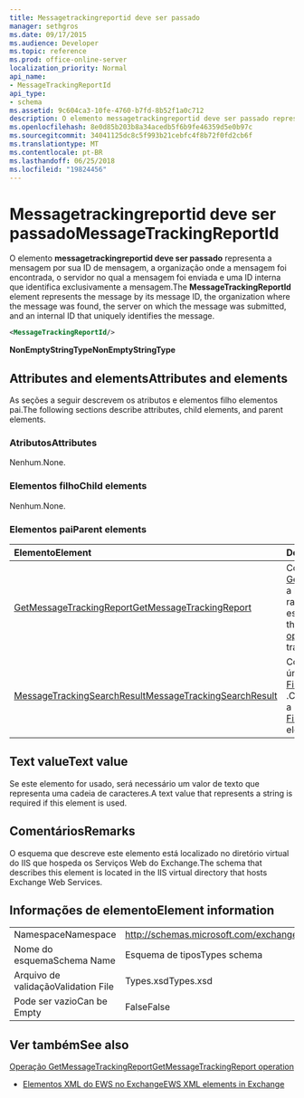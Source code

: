 ```yaml
---
title: Messagetrackingreportid deve ser passado
manager: sethgros
ms.date: 09/17/2015
ms.audience: Developer
ms.topic: reference
ms.prod: office-online-server
localization_priority: Normal
api_name:
- MessageTrackingReportId
api_type:
- schema
ms.assetid: 9c604ca3-10fe-4760-b7fd-8b52f1a0c712
description: O elemento messagetrackingreportid deve ser passado representa a mensagem por sua ID de mensagem, a organização onde a mensagem foi encontrada, o servidor no qual a mensagem foi enviada e uma ID interna que identifica exclusivamente a mensagem.
ms.openlocfilehash: 8e0d85b203b8a34acedb5f6b9fe46359d5e0b97c
ms.sourcegitcommit: 34041125dc8c5f993b21cebfc4f8b72f0fd2cb6f
ms.translationtype: MT
ms.contentlocale: pt-BR
ms.lasthandoff: 06/25/2018
ms.locfileid: "19824456"
---
```

# <a name="messagetrackingreportid"></a><span data-ttu-id="72f04-103">Messagetrackingreportid deve ser passado</span><span class="sxs-lookup"><span data-stu-id="72f04-103">MessageTrackingReportId</span></span>

<span data-ttu-id="72f04-104">O elemento **messagetrackingreportid deve ser passado** representa a mensagem por sua ID de mensagem, a organização onde a mensagem foi encontrada, o servidor no qual a mensagem foi enviada e uma ID interna que identifica exclusivamente a mensagem.</span><span class="sxs-lookup"><span data-stu-id="72f04-104">The **MessageTrackingReportId** element represents the message by its message ID, the organization where the message was found, the server on which the message was submitted, and an internal ID that uniquely identifies the message.</span></span> 
  
```XML
<MessageTrackingReportId/>
```

 <span data-ttu-id="72f04-105">**NonEmptyStringType**</span><span class="sxs-lookup"><span data-stu-id="72f04-105">**NonEmptyStringType**</span></span>
## <a name="attributes-and-elements"></a><span data-ttu-id="72f04-106">Attributes and elements</span><span class="sxs-lookup"><span data-stu-id="72f04-106">Attributes and elements</span></span>

<span data-ttu-id="72f04-107">As seções a seguir descrevem os atributos e elementos filho elementos pai.</span><span class="sxs-lookup"><span data-stu-id="72f04-107">The following sections describe attributes, child elements, and parent elements.</span></span>
  
### <a name="attributes"></a><span data-ttu-id="72f04-108">Atributos</span><span class="sxs-lookup"><span data-stu-id="72f04-108">Attributes</span></span>

<span data-ttu-id="72f04-109">Nenhum.</span><span class="sxs-lookup"><span data-stu-id="72f04-109">None.</span></span>
  
### <a name="child-elements"></a><span data-ttu-id="72f04-110">Elementos filho</span><span class="sxs-lookup"><span data-stu-id="72f04-110">Child elements</span></span>

<span data-ttu-id="72f04-111">Nenhum.</span><span class="sxs-lookup"><span data-stu-id="72f04-111">None.</span></span>
  
### <a name="parent-elements"></a><span data-ttu-id="72f04-112">Elementos pai</span><span class="sxs-lookup"><span data-stu-id="72f04-112">Parent elements</span></span>

|<span data-ttu-id="72f04-113">**Elemento**</span><span class="sxs-lookup"><span data-stu-id="72f04-113">**Element**</span></span>|<span data-ttu-id="72f04-114">**Descrição**</span><span class="sxs-lookup"><span data-stu-id="72f04-114">**Description**</span></span>|
|:-----|:-----|
|[<span data-ttu-id="72f04-115">GetMessageTrackingReport</span><span class="sxs-lookup"><span data-stu-id="72f04-115">GetMessageTrackingReport</span></span>](getmessagetrackingreport.md) <br/> |<span data-ttu-id="72f04-116">Contém a solicitação para a [operação GetMessageTrackingReport](getmessagetrackingreport-operation.md) recuperar a mensagem completa relatório de rastreamento para a ID especificada.</span><span class="sxs-lookup"><span data-stu-id="72f04-116">Contains the request for the [GetMessageTrackingReport operation](getmessagetrackingreport-operation.md) to retrieve the full message tracking report for the specified ID.</span></span>  <br/> |
|[<span data-ttu-id="72f04-117">MessageTrackingSearchResult</span><span class="sxs-lookup"><span data-stu-id="72f04-117">MessageTrackingSearchResult</span></span>](messagetrackingsearchresult.md) <br/> |<span data-ttu-id="72f04-118">Contém um resultado de mensagem única de um elemento [FindMessageTrackingReportResponse](findmessagetrackingreportresponse.md) .</span><span class="sxs-lookup"><span data-stu-id="72f04-118">Contains a single message result for a [FindMessageTrackingReportResponse](findmessagetrackingreportresponse.md) element.</span></span>  <br/> |
   
## <a name="text-value"></a><span data-ttu-id="72f04-119">Text value</span><span class="sxs-lookup"><span data-stu-id="72f04-119">Text value</span></span>

<span data-ttu-id="72f04-120">Se este elemento for usado, será necessário um valor de texto que representa uma cadeia de caracteres.</span><span class="sxs-lookup"><span data-stu-id="72f04-120">A text value that represents a string is required if this element is used.</span></span>
  
## <a name="remarks"></a><span data-ttu-id="72f04-121">Comentários</span><span class="sxs-lookup"><span data-stu-id="72f04-121">Remarks</span></span>

<span data-ttu-id="72f04-122">O esquema que descreve este elemento está localizado no diretório virtual do IIS que hospeda os Serviços Web do Exchange.</span><span class="sxs-lookup"><span data-stu-id="72f04-122">The schema that describes this element is located in the IIS virtual directory that hosts Exchange Web Services.</span></span>
  
## <a name="element-information"></a><span data-ttu-id="72f04-123">Informações de elemento</span><span class="sxs-lookup"><span data-stu-id="72f04-123">Element information</span></span>

|||
|:-----|:-----|
|<span data-ttu-id="72f04-124">Namespace</span><span class="sxs-lookup"><span data-stu-id="72f04-124">Namespace</span></span>  <br/> |http://schemas.microsoft.com/exchange/services/2006/types  <br/> |
|<span data-ttu-id="72f04-125">Nome do esquema</span><span class="sxs-lookup"><span data-stu-id="72f04-125">Schema Name</span></span>  <br/> |<span data-ttu-id="72f04-126">Esquema de tipos</span><span class="sxs-lookup"><span data-stu-id="72f04-126">Types schema</span></span>  <br/> |
|<span data-ttu-id="72f04-127">Arquivo de validação</span><span class="sxs-lookup"><span data-stu-id="72f04-127">Validation File</span></span>  <br/> |<span data-ttu-id="72f04-128">Types.xsd</span><span class="sxs-lookup"><span data-stu-id="72f04-128">Types.xsd</span></span>  <br/> |
|<span data-ttu-id="72f04-129">Pode ser vazio</span><span class="sxs-lookup"><span data-stu-id="72f04-129">Can be Empty</span></span>  <br/> |<span data-ttu-id="72f04-130">False</span><span class="sxs-lookup"><span data-stu-id="72f04-130">False</span></span>  <br/> |
   
## <a name="see-also"></a><span data-ttu-id="72f04-131">Ver também</span><span class="sxs-lookup"><span data-stu-id="72f04-131">See also</span></span>



[<span data-ttu-id="72f04-132">Operação GetMessageTrackingReport</span><span class="sxs-lookup"><span data-stu-id="72f04-132">GetMessageTrackingReport operation</span></span>](getmessagetrackingreport-operation.md)


- [<span data-ttu-id="72f04-133">Elementos XML do EWS no Exchange</span><span class="sxs-lookup"><span data-stu-id="72f04-133">EWS XML elements in Exchange</span></span>](ews-xml-elements-in-exchange.md)

